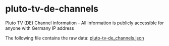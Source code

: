# pluto-tv-de-channels
Pluto TV (DE) Channel information - All information is publicly accessible for anyone with Germany IP address

The following file contains the raw data: [pluto-tv-de_channels.json](pluto-tv-de_channels.json)